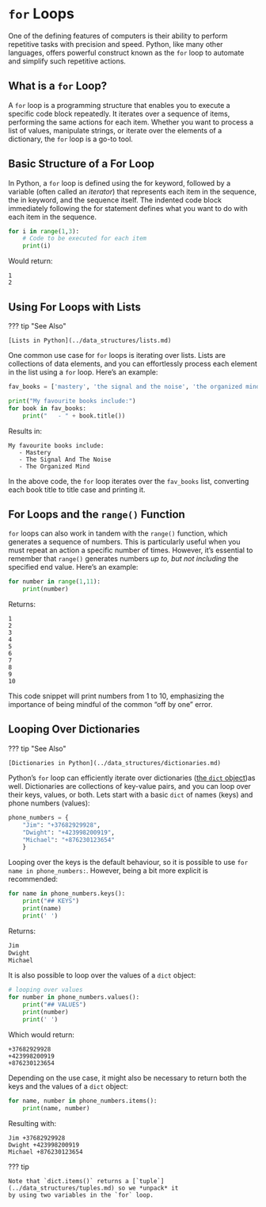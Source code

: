 # `for` Loops

One of the defining features of computers is their ability to perform repetitive tasks with
precision and speed. Python, like many other languages, offers powerful construct known as
the `for` loop to automate and simplify such repetitive actions.

## What is a `for` Loop?

A `for` loop is a programming structure that enables you to execute a specific code block
repeatedly. It iterates over a sequence of items, performing the same actions for each item.
Whether you want to process a list of values, manipulate strings, or iterate over the elements
of a dictionary, the `for` loop is a go-to tool.

## Basic Structure of a For Loop

In Python, a `for` loop is defined using the for keyword, followed by a variable (often called
an *iterator*) that represents each item in the sequence, the in keyword, and the sequence itself.
The indented code block immediately following the for statement defines what you want to do with
each item in the sequence.

``` python {title="Basic For Loop" linenums="1"}
for i in range(1,3):
    # Code to be executed for each item
    print(i)
```

Would return:

``` text
1
2
```

## Using For Loops with Lists

??? tip "See Also"

    [Lists in Python](../data_structures/lists.md)

One common use case for `for` loops is iterating over lists. Lists are collections of data elements,
and you can effortlessly process each element in the list using a `for` loop. Here’s an example:

``` python {title="For Loop Iterating Over a List" linenums="1"}
fav_books = ['mastery', 'the signal and the noise', 'the organized mind']

print("My favourite books include:")
for book in fav_books:
    print("   - " + book.title())
```

Results in:

``` text
My favourite books include:
   - Mastery
   - The Signal And The Noise
   - The Organized Mind
```

In the above code, the `for` loop iterates over the `fav_books` list, converting each book title to
title case and printing it.

## For Loops and the `range()` Function

`for` loops can also work in tandem with the `range()` function, which generates a sequence of
numbers. This is particularly useful when you must repeat an action a specific number of times.
However, it’s essential to remember that `range()` generates numbers *up to, but not including*
the specified end value. Here’s an example:

``` python {title="For Loop Using range()" linenums="1"}
for number in range(1,11):
    print(number)
```

Returns:

``` text
1
2
3
4
5
6
7
8
9
10
```

This code snippet will print numbers from 1 to 10, emphasizing the importance of being mindful of
the common “off by one” error.

## Looping Over Dictionaries

??? tip "See Also"

    [Dictionaries in Python](../data_structures/dictionaries.md)

Python’s `for` loop can efficiently iterate over dictionaries
([the `dict` object](../data_structures/dictionaries.md))as well. Dictionaries are collections
of key-value pairs, and you can loop over their keys, values, or both.  Lets start with a
basic `dict` of names (keys) and phone numbers (values):

``` python {title="Basic Dictionary" linenums="1"}
phone_numbers = {
    "Jim": "+37682929928",
    "Dwight": "+423998200919",
    "Michael": "+876230123654"
    }
```

Looping over the keys is the default behaviour, so it is possible to use `for
name in phone_numbers:`.  However, being a bit more explicit is recommended:

``` python {title="Iterating Over Dictionary Keys" linenums="1"}
for name in phone_numbers.keys():
    print("## KEYS")
    print(name)
    print(' ')
```
Returns:

``` bash
Jim
Dwight
Michael
```

It is also possible to loop over the values of a `dict` object:

``` python {title="Iterating Over Dictionary Values" linenums="1"}
# looping over values
for number in phone_numbers.values():
    print("## VALUES")
    print(number)
    print(' ')
```

Which would return:

``` text
+37682929928
+423998200919
+876230123654
```

Depending on the use case, it might also be necessary to return both the keys and the values of
a `dict` object:

``` python {title="Iterating Over Dictionary Items (Key and Value)" linenums="1"}
for name, number in phone_numbers.items():
    print(name, number)
```

Resulting with:

``` text
Jim +37682929928
Dwight +423998200919
Michael +876230123654
```

??? tip

    Note that `dict.items()` returns a [`tuple`](../data_structures/tuples.md) so we *unpack* it
    by using two variables in the `for` loop.
